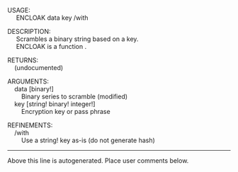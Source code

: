 USAGE:  
&nbsp;&nbsp;&nbsp;&nbsp;&nbsp;ENCLOAK&nbsp;data&nbsp;key&nbsp;/with  
  
DESCRIPTION:  
&nbsp;&nbsp;&nbsp;&nbsp;&nbsp;Scrambles&nbsp;a&nbsp;binary&nbsp;string&nbsp;based&nbsp;on&nbsp;a&nbsp;key.  
&nbsp;&nbsp;&nbsp;&nbsp;&nbsp;ENCLOAK&nbsp;is&nbsp;a&nbsp;function&nbsp;.  
  
RETURNS:  
&nbsp;&nbsp;&nbsp;&nbsp;(undocumented)  
  
ARGUMENTS:  
&nbsp;&nbsp;&nbsp;&nbsp;data&nbsp;[binary!]  
&nbsp;&nbsp;&nbsp;&nbsp;&nbsp;&nbsp;&nbsp;&nbsp;Binary&nbsp;series&nbsp;to&nbsp;scramble&nbsp;(modified)  
&nbsp;&nbsp;&nbsp;&nbsp;key&nbsp;[string!&nbsp;binary!&nbsp;integer!]  
&nbsp;&nbsp;&nbsp;&nbsp;&nbsp;&nbsp;&nbsp;&nbsp;Encryption&nbsp;key&nbsp;or&nbsp;pass&nbsp;phrase  
  
REFINEMENTS:  
&nbsp;&nbsp;&nbsp;&nbsp;/with  
&nbsp;&nbsp;&nbsp;&nbsp;&nbsp;&nbsp;&nbsp;&nbsp;Use&nbsp;a&nbsp;string!&nbsp;key&nbsp;as-is&nbsp;(do&nbsp;not&nbsp;generate&nbsp;hash)  
___
Above this line is autogenerated. Place user comments below.